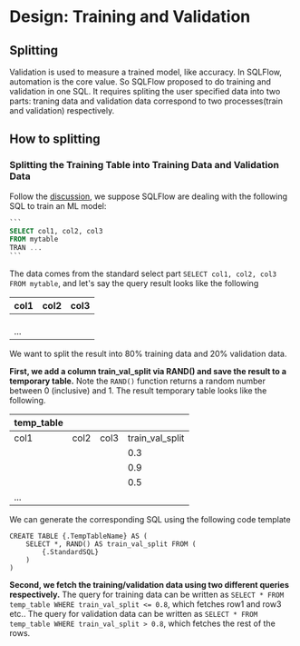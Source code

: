 # Design: Training and Validation

## Splitting

Validation is used to measure a trained model, like accuracy. In SQLFlow, automation is the core value. So SQLFlow proposed to do training and validation in one SQL. It requires spliting the user specified data into two parts: traning data and validation data correspond to two processes(train and validation) respectively.

## How to splitting

### Splitting the Training Table into Training Data and Validation Data

Follow the [discussion](https://github.com/sql-machine-learning/sqlflow/issues/390#issuecomment-497336262), we suppose SQLFlow are dealing with the following SQL to train an ML model:

```sql
​```
SELECT col1, col2, col3
FROM mytable
TRAN ...
​```
```

The data comes from the standard select part `SELECT col1, col2, col3 FROM mytable`, and let's say the query result looks like the following

| col1   | col2   | col3   |
| ------ | ------ | ------ |
| <data> | <data> | <data> |
| <data> | <data> | <data> |
| <data> | <data> | <data> |
| ...    |        |        |

We want to split the result into 80% training data and 20% validation data.

**First, we add a column train_val_split via RAND() and save the result to a temporary table.** Note the `RAND()` function returns a random number between 0 (inclusive) and 1. The result temporary table looks like the following.

| temp_table |        |        |                 |
| ---------- | ------ | ------ | --------------- |
| col1       | col2   | col3   | train_val_split |
| <data>     | <data> | <data> | 0.3             |
| <data>     | <data> | <data> | 0.9             |
| <data>     | <data> | <data> | 0.5             |
| ...        |        |        |                 |

We can generate the corresponding SQL using the following code template

```
CREATE TABLE {.TempTableName} AS (
    SELECT *, RAND() AS train_val_split FROM (
        {.StandardSQL}
    )
)
```

**Second, we fetch the training/validation data using two different queries respectively.** The query for training data can be written as `SELECT * FROM temp_table WHERE train_val_split <= 0.8`, which fetches row1 and row3 etc.. The query for validation data can be written as `SELECT * FROM temp_table WHERE train_val_split > 0.8`, which fetches the rest of the rows.



